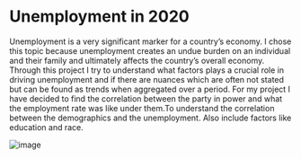 # Unemployment in 2020


Unemployment is a very significant marker for a country’s economy. I chose this topic because unemployment creates an undue burden on an individual and their family and ultimately affects the country’s overall economy. Through this project I try to understand what factors plays a crucial role in driving unemployment and if there are nuances which are often not stated but can be found as trends when aggregated over a period. For my project I have decided to find the correlation between the party in power and what the employment rate was like under them.To understand the correlation between the demographics and the unemployment. Also include factors like education and race.


![image](https://github.com/DataCounsel/Unemployment-in-2020/assets/71335870/40eaf942-09c6-47fa-a676-ecbbfb99be29)
